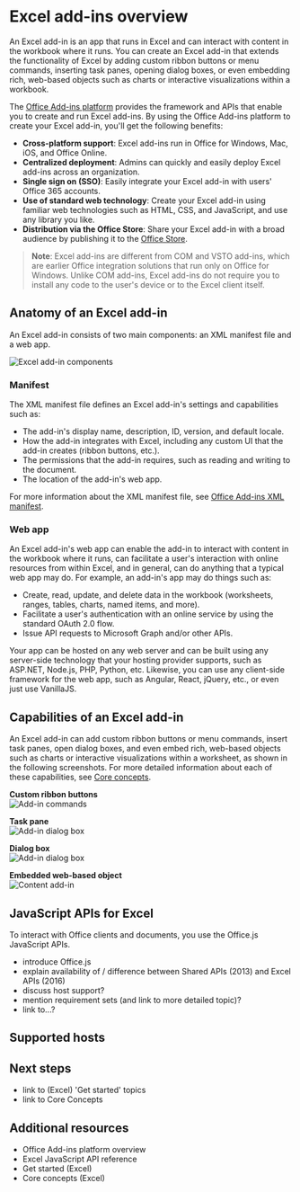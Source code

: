 # Excel add-ins overview

An Excel add-in is an app that runs in Excel and can interact with content in the workbook where it runs. You can create an Excel add-in that extends the functionality of Excel by adding custom ribbon buttons or menu commands, inserting task panes, opening dialog boxes, or even embedding rich, web-based objects such as charts or interactive visualizations within a workbook. 

The [Office Add-ins platform](../overview/office-add-ins.md) provides the framework and APIs that enable you to create and run Excel add-ins. By using the Office Add-ins platform to create your Excel add-in, you'll get the following benefits:

* **Cross-platform support**: Excel add-ins run in Office for Windows, Mac, iOS, and Office Online.
* **Centralized deployment**: Admins can quickly and easily deploy Excel add-ins across an organization.
* **Single sign on (SSO)**: Easily integrate your Excel add-in with users' Office 365 accounts.
* **Use of standard web technology**: Create your Excel add-in using familiar web technologies such as HTML, CSS, and JavaScript, and use any library you like.
* **Distribution via the Office Store**: Share your Excel add-in with a broad audience by publishing it to the [Office Store](https://store.office.com/en-us/appshome.aspx).

> **Note**: Excel add-ins are different from COM and VSTO add-ins, which are earlier Office integration solutions that run only on Office for Windows. Unlike COM add-ins, Excel add-ins do not require you to install any code to the user's device or to the Excel client itself. 

## Anatomy of an Excel add-in 

An Excel add-in consists of two main components: an XML manifest file and a web app.

![Excel add-in components](../../images/ExcelAddinComponents.png)

### Manifest

The XML manifest file defines an Excel add-in's settings and capabilities such as: 

* The add-in's display name, description, ID, version, and default locale.
* How the add-in integrates with Excel, including any custom UI that the add-in creates (ribbon buttons, etc.).
* The permissions that the add-in requires, such as reading and writing to the document.
* The location of the add-in's web app.

For more information about the XML manifest file, see [Office Add-ins XML manifest](../overview/add-in-manifests.md).

### Web app 

An Excel add-in's web app can enable the add-in to interact with content in the workbook where it runs, can facilitate a user's interaction with online resources from within Excel, and in general, can do anything that a typical web app may do. For example, an add-in's app may do things such as:

* Create, read, update, and delete data in the workbook (worksheets, ranges, tables, charts, named items, and more).
* Facilitate a user's authentication with an online service by using the standard OAuth 2.0 flow.
* Issue API requests to Microsoft Graph and/or other APIs.

Your app can be hosted on any web server and can be built using any server-side technology that your hosting provider supports, such as ASP.NET, Node.js, PHP, Python, etc. Likewise, you can use any client-side framework for the web app, such as Angular, React, jQuery, etc., or even just use VanillaJS. 

## Capabilities of an Excel add-in

An Excel add-in can add custom ribbon buttons or menu commands, insert task panes, open dialog boxes, and even embed rich, web-based objects such as charts or interactive visualizations within a worksheet, as shown in the following screenshots. For more detailed information about each of these capabilities, see [Core concepts](excel-add-ins-core-concepts.md).

**Custom ribbon buttons**  
![Add-in commands](../../images/Excel_add-in_commands.png)

**Task pane**  
![Add-in dialog box](../../images/Excel_add-in_task_pane.png)

**Dialog box**  
![Add-in dialog box](../../images/Excel_add-in_dialog.png)

**Embedded web-based object**  
![Content add-in](../../images/Excel_add-in_content.png)

## JavaScript APIs for Excel

To interact with Office clients and documents, you use the Office.js JavaScript APIs. 


- introduce Office.js
- explain availability of / difference between Shared APIs (2013) and Excel APIs (2016)
- discuss host support?
- mention requirement sets (and link to more detailed topic)?
- link to...?

## Supported hosts

## Next steps

- link to (Excel) 'Get started' topics
- link to Core Concepts

## Additional resources

- Office Add-ins platform overview
- Excel JavaScript API reference
- Get started (Excel)
- Core concepts (Excel)


